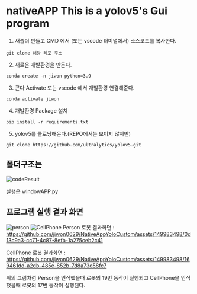 # nativeAPP This is a yolov5's Gui program
1. 새폴더 만들고 CMD 에서 (또는 vscode 터미널에서) 소스코드를 복사한다.
```
git clone 해당 레포 주소
```
2. 새로운 개발환경을 만든다.
```
conda create -n jiwon python=3.9
```  
3. 콘다 Activate 또는 vscode 에서 개발환경 연결해준다.
```
conda activate jiwon
```
4. 개발환경 Package 설치
```
pip install -r requirements.txt
```
5. yolov5를 클로닝해온다.(REPO에서는 보이지 않지만)
```
git clone https://github.com/ultralytics/yolov5.git
```
## 폴더구조는
![codeResult](https://github.com/jiwon0629/NativeAppYoloCustom/assets/149983498/8656690a-41e9-4c60-b0b0-7251d160d9d6)

실행은 windowAPP.py
## 프로그램 실행 결과 화면
![person](https://github.com/jiwon0629/NativeAppYoloCustom/assets/149983498/c0ade085-4e57-4c87-9611-879f6d419836)
![CellPhone](https://github.com/jiwon0629/NativeAppYoloCustom/assets/149983498/7e5dce57-3e28-43a0-911c-0660c1d9cb6b)
Person 로봇 결과화면 : https://github.com/jiwon0629/NativeAppYoloCustom/assets/149983498/0d13c9a3-cc71-4c87-8efb-1a275ceb2c41

CellPhone 로봇 결과화면 : https://github.com/jiwon0629/NativeAppYoloCustom/assets/149983498/169461dd-a2db-485e-852b-7d8a73d58fc7  


위의 그림처럼 Person을 인식했을때 로봇의 19번 동작이 실행되고 CellPhone을 인식했을때 로봇의 17번 동작이 실행된다.



